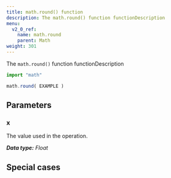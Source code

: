 ```yaml
---
title: math.round() function
description: The math.round() function functionDescription
menu:
  v2_0_ref:
    name: math.round
    parent: Math
weight: 301
---
```


The `math.round()` function functionDescription

```js
import "math"

math.round( EXAMPLE )
```

## Parameters

### x
The value used in the operation.

_**Data type:** Float_

## Special cases
```js

```
